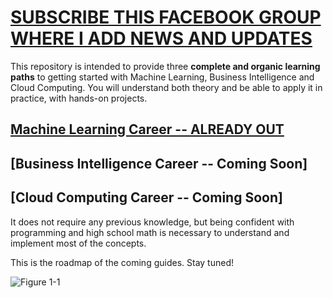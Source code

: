 # [SUBSCRIBE THIS FACEBOOK GROUP WHERE I ADD NEWS AND UPDATES](https://www.facebook.com/groups/mathfordatascience/)

This repository is intended to provide three **complete and organic learning paths** to getting started with Machine Learning, Business Intelligence and Cloud Computing.
You will understand both theory and be able to apply it in practice, with hands-on projects.

## [Machine Learning Career  --  ALREADY OUT](https://github.com/clone95/Machine-Learning-Study-Path-March-2019/tree/master/Career%20Paths/Machine%20Learning%20Engineer%20Career%20Path)  
## [Business Intelligence Career --  Coming Soon]
## [Cloud Computing Career --  Coming Soon]

It does not require any previous knowledge, but being confident with programming and high school math is necessary to understand and implement most of the concepts.

This is the roadmap of the coming guides. Stay tuned!

![Figure 1-1](https://raw.github.com/clone95/Machine-Learning-Study-Path-March-2019/master/RoadMap.PNG "1") 
